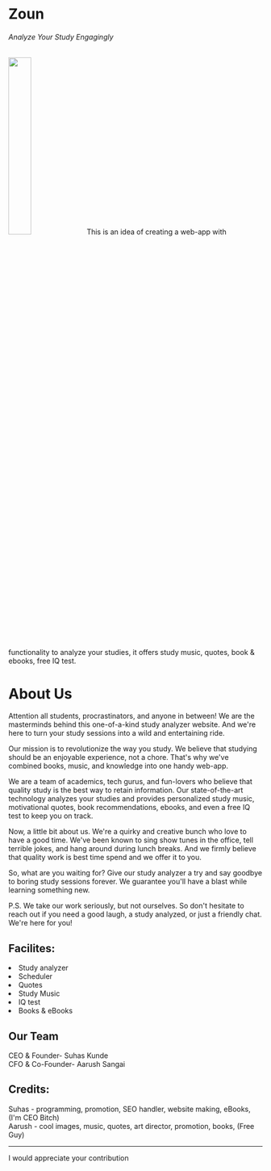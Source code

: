 <h1>Zoun</h1>
<h6>Analyze Your Study Engagingly</h6>
<img src='https://cdn.freelogodesign.org/files/5ace27745fb04bee9697c1d49a01ed42/thumb/logo_200x200.png?v=0' height="30%" width="30%">
This is an idea of creating a web-app with functionality to analyze your studies, it offers study music, quotes, book & ebooks, free IQ test.

<h1>About Us</h1>
Attention all students, procrastinators, and anyone in between! We are the masterminds behind this one-of-a-kind study analyzer website. And we're here to turn your study sessions into a wild and entertaining ride.

Our mission is to revolutionize the way you study. We believe that studying should be an enjoyable experience, not a chore. That's why we've combined books, music, and knowledge into one handy web-app.

We are a team of academics, tech gurus, and fun-lovers who believe that quality study is the best way to retain information. Our state-of-the-art technology analyzes your studies and provides personalized study music, motivational quotes, book recommendations, ebooks, and even a free IQ test to keep you on track.

Now, a little bit about us. We're a quirky and creative bunch who love to have a good time. We've been known to sing show tunes in the office, tell terrible jokes, and hang around during lunch breaks. And we firmly believe that quality work is best time spend and we offer it to you.

So, what are you waiting for? Give our study analyzer a try and say goodbye to boring study sessions forever. We guarantee you'll have a blast while learning something new.

P.S. We take our work seriously, but not ourselves. So don't hesitate to reach out if you need a good laugh, a study analyzed, or just a friendly chat. We're here for you!

<h2>Facilites:</h2>
<Li>Study analyzer</li>
<li>Scheduler </li>
<li>Quotes</li> 
<li>Study Music </li>
<li>IQ test </li>
<li>Books & eBooks</li>

<h2>Our Team</h2>
CEO & Founder- Suhas Kunde <br>
CFO & Co-Founder- Aarush Sangai<br>

<h2>Credits:</h2>
Suhas - programming, promotion, SEO handler, website making, eBooks, (I'm CEO Bitch)<br>
Aarush - cool images, music, quotes, art director, promotion, books, (Free Guy) <br>
<hr>
I would appreciate your contribution 
